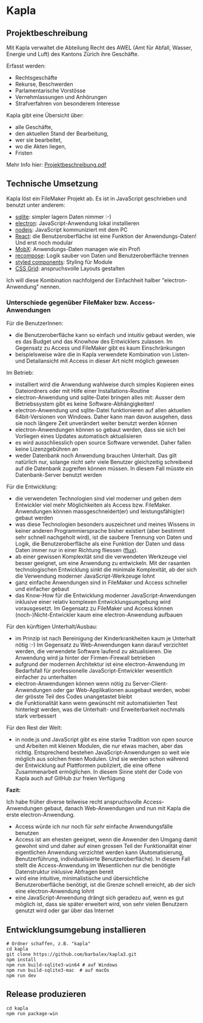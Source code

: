 # Kapla #

## Projektbeschreibung ##

Mit Kapla verwaltet die Abteilung Recht des AWEL (Amt für Abfall, Wasser, Energie und Luft) des Kantons Zürich ihre Geschäfte.

Erfasst werden:

- Rechtsgeschäfte
- Rekurse, Beschwerden
- Parlamentarische Vorstösse
- Vernehmlassungen und Anhörungen
- Strafverfahren von besonderem Interesse

Kapla gibt eine Übersicht über:

- alle Geschäfte,
- den aktuellen Stand der Bearbeitung,
- wer sie bearbeitet,
- wo die Akten liegen,
- Fristen

Mehr Info hier: [Projektbeschreibung.pdf](https://github.com/barbalex/kapla3/raw/master/app/etc/Projektbeschreibung.pdf)

## Technische Umsetzung

Kapla löst ein FileMaker Projekt ab.
Es ist in JavaScript geschrieben und benutzt unter anderem:

- [sqlite](http://sqlite.org): simpler lagern Daten nimmer :-)
- [electron](http://electron.atom.io): JavaScript-Anwendung lokal installieren
- [nodejs](https://nodejs.org): JavaScript kommuniziert mit dem PC
- [React](https://facebook.github.io/react): die Benutzeroberfläche ist eine Funktion der Anwendungs-Daten! Und erst noch modular
- [MobX](https://github.com/mobxjs/mobx): Anwendungs-Daten managen wie ein Profi
- [recompose](https://github.com/acdlite/recompose): Logik sauber von Daten und Benutzeroberfläche trennen
- [styled components](https://github.com/styled-components/styled-components): Styling für Module
- [CSS Grid](https://developer.mozilla.org/en-US/docs/Web/CSS/grid): anspruchsvolle Layouts gestalten

Ich will diese Kombination nachfolgend der Einfachheit halber "electron-Anwendung" nennen.

### Unterschiede gegenüber FileMaker bzw. Access-Anwendungen

Für die BenutzerInnen:

- die Benutzeroberfläche kann so einfach und intuitiv gebaut werden, wie es das Budget und das Knowhow des Entwicklers zulassen. Im Gegensatz zu Access und FileMaker gibt es kaum Einschränkungen
- beispielsweise wäre die in Kapla verwendete Kombination von Listen- und Detailansicht mit Access in dieser Art nicht möglich gewesen

Im Betrieb:

- installiert wird die Anwendung wahlweise durch simples Kopieren eines Dateiordners oder mit Hilfe einer Installations-Routine
- electron-Anwendung und sqlite-Datei bringen alles mit: Ausser dem Betriebssystem gibt es keine Software-Abhängigkeiten!
- electron-Anwendung und sqlite-Datei funktionieren auf allen aktuellen 64bit-Versionen von Windows. Daher kann man davon ausgehen, dass sie noch längere Zeit unverändert weiter benutzt werden können
- electron-Anwendungen können so gebaut werden, dass sie sich bei Vorliegen eines Updates automatisch aktualisieren
- es wird ausschliesslich open source Software verwendet. Daher fallen keine Lizenzgebühren an
- weder Datenbank noch Anwendung brauchen Unterhalt. Das gilt natürlich nur, solange nicht sehr viele Benutzer gleichzeitig schreibend auf die Datenbank zugreifen können müssen. In diesem Fall müsste ein Datenbank-Server benutzt werden

Für die Entwicklung:

- die verwendeten Technologien sind viel moderner und geben dem Entwickler viel mehr Möglichkeiten als Access bzw. FileMaker. Anwendungen können massgeschneidert(er) und leistungsfähig(er) gebaut werden
- was diese Technologien besonders auszeichnet und meines Wissens in keiner anderen Programmiersprache bisher existiert (aber bestimmt sehr schnell nachgeholt wird), ist die saubere Trennung von Daten und Logik, die Benutzeroberfläche als eine Funktion der Daten und dass Daten immer nur in einer Richtung fliessen ([flux](https://github.com/facebook/flux/tree/master/examples/flux-concepts#overview)).
- ab einer gewissen Komplexität sind die verwendeten Werkzeuge viel besser geeignet, um eine Anwendung zu entwickeln. Mit der rasanten technologischen Entwicklung sinkt die minimale Komplexität, ab der sich die Verwendung moderner JavaScript-Werkzeuge lohnt
- ganz einfache Anwendungen sind in FileMaker und Access schneller und einfacher gebaut
- das Know-How für die Entwicklung moderner JavaScript-Anwendungen inklusive einer relativ komplexen Entwicklungsumgebung wird vorausgesetzt. Im Gegensatz zu FileMaker und Access können (noch-)Nicht-Entwickler kaum eine electron-Anwendung aufbauen

Für den künftigen Unterhalt/Ausbau:

- im Prinzip ist nach Bereinigung der Kinderkrankheiten kaum je Unterhalt nötig :-) Im Gegensatz zu Web-Anwendungen kann darauf verzichtet werden, die verwendete Software laufend zu aktualisieren. Die Anwendung wird ja hinter der Firmen-Firewall betrieben
- aufgrund der modernen Architektur ist eine electron-Anwendung im Bedarfsfall für professionelle JavaScript-Entwickler wesentlich einfacher zu unterhalten
- electron-Anwendungen können wenn nötig zu Server-Client-Anwendungen oder gar Web-Applikationen ausgebaut werden, wobei der grösste Teil des Codes unangetastet bleibt
- die Funktionalität kann wenn gewünscht mit automatisierten Test hinterlegt werden, was die Unterhalt- und Erweiterbarkeit nochmals stark verbessert

Für den Rest der Welt:

- in node.js und JavaScript gibt es eine starke Tradition von open source und Arbeiten mit kleinen Modulen, die nur etwas machen, aber das richtig. Entsprechend bestehen JavaScript-Anwendungen so weit wie möglich aus solchen freien Modulen. Und sie werden schon während der Entwicklung auf Plattformen publiziert, die eine offene Zusammenarbeit ermöglichen. In diesem Sinne steht der Code von Kapla auch auf GitHub zur freien Verfügung

**Fazit:**

Ich habe früher diverse teilweise recht anspruchsvolle Access-Anwendungen gebaut, danach Web-Anwendungen und nun mit Kapla die erste electron-Anwendung.

- Access würde ich nur noch für _sehr_ einfache Anwendungsfälle benutzen
- Access ist am ehesten geeignet, wenn die Anwender den Umgang damit gewohnt sind und daher auf einen grossen Teil der Funktionalität einer eigentlichen Anwendung verzichtet werden kann (Automatisierung, Benutzerführung, individualisierte Benutzeroberfläche). In diesem Fall stellt die Access-Anwendung im Wesentlichen nur die benötigte Datenstruktur inklusive Abfragen bereit
- wird eine intuitive, minimalistische und übersichtliche Benutzeroberfläche benötigt, ist die Grenze schnell erreicht, ab der sich eine electron-Anwendung lohnt
- eine JavaScript-Anwendung drängt sich geradezu auf, wenn es gut möglich ist, dass sie später erweitert wird, von sehr vielen Benutzern genutzt wird oder gar über das Internet

## Entwicklungsumgebung installieren ##

	# Ordner schaffen, z.B. "kapla"
	cd kapla
    git clone https://github.com/barbalex/kapla3.git
	npm install
	npm run build-sqlite3-win64 # auf Windows
	npm run build-sqlite3-mac  # auf macOs
	npm run dev

## Release produzieren ##

	cd kapla
	npm run package-win
